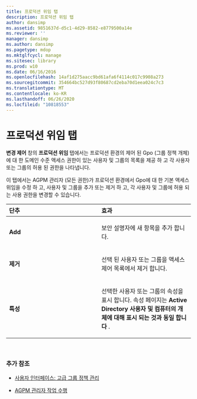 ```yaml
---
title: 프로덕션 위임 탭
description: 프로덕션 위임 탭
author: dansimp
ms.assetid: 9851637d-d5c1-4d29-8582-e8779500a14e
ms.reviewer: ''
manager: dansimp
ms.author: dansimp
ms.pagetype: mdop
ms.mktglfcycl: manage
ms.sitesec: library
ms.prod: w10
ms.date: 06/16/2016
ms.openlocfilehash: 14af1d275aacc9bd61afa6f4114c017c9908a273
ms.sourcegitcommit: 354664bc527d93f80687cd2eba70d1eea024c7c3
ms.translationtype: MT
ms.contentlocale: ko-KR
ms.lasthandoff: 06/26/2020
ms.locfileid: "10818553"
---
```

# 프로덕션 위임 탭


**변경 제어** 창의 **프로덕션 위임** 탭에서는 프로덕션 환경의 제어 된 Gpo (그룹 정책 개체)에 대 한 도메인 수준 액세스 권한이 있는 사용자 및 그룹의 목록을 제공 하 고 각 사용자 또는 그룹의 허용 된 권한을 나타냅니다.

이 탭에서는 AGPM 관리자 (모든 권한)가 프로덕션 환경에서 Gpo에 대 한 기본 액세스 위임을 수정 하 고, 사용자 및 그룹을 추가 또는 제거 하 고, 각 사용자 및 그룹에 허용 되는 사용 권한을 변경할 수 있습니다.

<table>
<colgroup>
<col width="50%" />
<col width="50%" />
</colgroup>
<thead>
<tr class="header">
<th align="left">단추</th>
<th align="left">효과</th>
</tr>
</thead>
<tbody>
<tr class="odd">
<td align="left"><p><strong>Add</strong></p></td>
<td align="left"><p>보안 설명자에 새 항목을 추가 합니다.</p></td>
</tr>
<tr class="even">
<td align="left"><p><strong>제거</strong></p></td>
<td align="left"><p>선택 된 사용자 또는 그룹을 액세스 제어 목록에서 제거 합니다.</p></td>
</tr>
<tr class="odd">
<td align="left"><p><strong>특성</strong></p></td>
<td align="left"><p>선택한 사용자 또는 그룹의 속성을 표시 합니다. 속성 페이지는 <strong> Active Directory 사용자 및 컴퓨터의 개체에 대해 표시 되는 것과 동일 합니다 </strong> .</p></td>
</tr>
</tbody>
</table>

 

### 추가 참조

-   [사용자 인터페이스: 고급 그룹 정책 관리](user-interface-advanced-group-policy-management-agpm30ops.md)

-   [AGPM 관리자 작업 수행](performing-agpm-administrator-tasks-agpm30ops.md)

 

 





